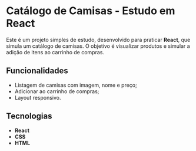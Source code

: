 # Catálogo de Camisas - Estudo em React

Este é um projeto simples de estudo, desenvolvido para praticar **React**, que simula um catálogo de camisas. O objetivo é visualizar produtos e simular a adição de itens ao carrinho de compras.

## Funcionalidades

- Listagem de camisas com imagem, nome e preço;
- Adicionar ao carrinho de compras;
- Layout responsivo.

## Tecnologias

- **React**
- **CSS**
- **HTML**
